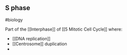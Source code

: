 ## S phase
#biology 

Part of the [[Interphase]] of [[5 Mitotic Cell Cycle]] where:
- [[DNA replication]]
- [[Centrosome]] duplication
- 